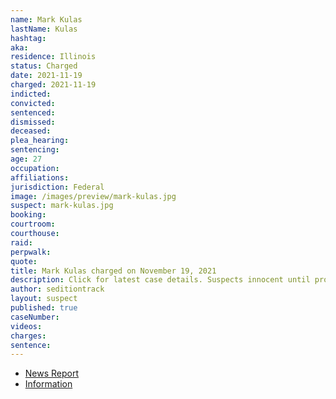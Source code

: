 ```yaml
---
name: Mark Kulas
lastName: Kulas
hashtag:
aka:
residence: Illinois
status: Charged
date: 2021-11-19
charged: 2021-11-19
indicted:
convicted:
sentenced:
dismissed:
deceased:
plea_hearing:
sentencing:
age: 27
occupation:
affiliations:
jurisdiction: Federal
image: /images/preview/mark-kulas.jpg
suspect: mark-kulas.jpg
booking:
courtroom:
courthouse:
raid:
perpwalk:
quote:
title: Mark Kulas charged on November 19, 2021
description: Click for latest case details. Suspects innocent until proven guilty.
author: seditiontrack
layout: suspect
published: true
caseNumber:
videos:
charges:
sentence:
---
```

- [News Report](https://chicago.suntimes.com/crime/2021/11/23/22799088/lake-forest-man-to-plead-guilty-to-charges-in-jan-6-capitol-riot-feds)
- [Information](https://extremism.gwu.edu/sites/g/files/zaxdzs2191/f/Mark%20Kulas%20Information.pdf)
